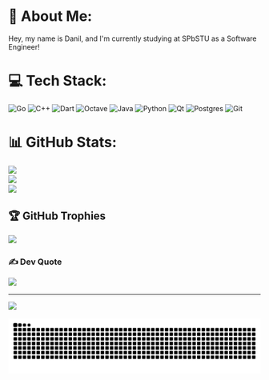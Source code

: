 # 💫 About Me:
Hey, my name is Danil, and I'm currently studying at SPbSTU as a Software Engineer!


# 💻 Tech Stack:
![Go](https://img.shields.io/badge/go-%2300ADD8.svg?style=for-the-badge&logo=go&logoColor=white) ![C++](https://img.shields.io/badge/c++-%2300599C.svg?style=for-the-badge&logo=c%2B%2B&logoColor=white) ![Dart](https://img.shields.io/badge/dart-%230175C2.svg?style=for-the-badge&logo=dart&logoColor=white) ![Octave](https://img.shields.io/badge/OCTAVE-darkblue?style=for-the-badge&logo=octave&logoColor=fcd683) ![Java](https://img.shields.io/badge/java-%23ED8B00.svg?style=for-the-badge&logo=openjdk&logoColor=white) ![Python](https://img.shields.io/badge/python-3670A0?style=for-the-badge&logo=python&logoColor=ffdd54) ![Qt](https://img.shields.io/badge/Qt-%23217346.svg?style=for-the-badge&logo=Qt&logoColor=white) ![Postgres](https://img.shields.io/badge/postgres-%23316192.svg?style=for-the-badge&logo=postgresql&logoColor=white) ![Git](https://img.shields.io/badge/git-%23F05033.svg?style=for-the-badge&logo=git&logoColor=white)
# 📊 GitHub Stats:
![](https://github-readme-stats.vercel.app/api?username=katagiriwhy&theme=dark&hide_border=false&include_all_commits=false&count_private=false)<br/>
![](https://nirzak-streak-stats.vercel.app/?user=katagiriwhy&theme=dark&hide_border=false)<br/>
![](https://github-readme-stats.vercel.app/api/top-langs/?username=katagiriwhy&theme=dark&hide_border=false&include_all_commits=false&count_private=false&layout=compact)

## 🏆 GitHub Trophies
![](https://github-profile-trophy.vercel.app/?username=katagiriwhy&theme=radical&no-frame=false&no-bg=true&margin-w=4)

### ✍️ Dev Quote
![](https://quotes-github-readme.vercel.app/api?type=horizontal&theme=radical)

---
[![](https://visitcount.itsvg.in/api?id=katagiriwhy&icon=0&color=0)](https://visitcount.itsvg.in)

<picture>
  <source media="(prefers-color-scheme: dark)" srcset="https://raw.githubusercontent.com/katagiriwhy/katagiriwhy/output/github-snake-dark.svg" />
  <source media="(prefers-color-scheme: light)" srcset="https://raw.githubusercontent.com/katagiriwhy/katagiriwhy/output/github-snake.svg" />
  <img alt="github-snake" src="https://raw.githubusercontent.com/katagiriwhy/katagiriwhy/output/github-snake.svg" />
</picture>
